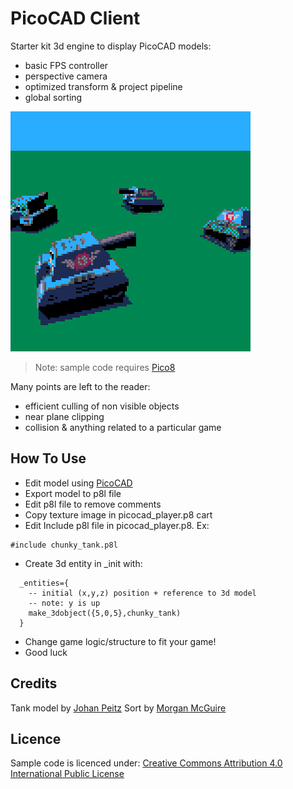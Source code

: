 # PicoCAD Client

Starter kit 3d engine to display PicoCAD models:

- basic FPS controller
- perspective camera
- optimized transform & project pipeline
- global sorting

![Tank Prototype](chunky_tanks.gif)

>Note: sample code requires [Pico8](https://www.lexaloffle.com/pico-8.php)

Many points are left to the reader:
- efficient culling of non visible objects
- near plane clipping
- collision & anything related to a particular game

## How To Use
- Edit model using [PicoCAD](https://johanpeitz.itch.io/picocad)
- Export model to p8l file
- Edit p8l file to remove comments
- Copy texture image in picocad_player.p8 cart
- Edit Include p8l file in picocad_player.p8. Ex:
```
#include chunky_tank.p8l
```
- Create 3d entity in _init with:
```
  _entities={
    -- initial (x,y,z) position + reference to 3d model  
    -- note: y is up  
    make_3dobject({5,0,5},chunky_tank)
  }
```
- Change game logic/structure to fit your game!
- Good luck

## Credits

Tank model by [Johan Peitz](https://twitter.com/johanpeitz)
Sort by [Morgan McGuire](https://github.com/morgan3d/misc/tree/master/p8sort)

## Licence

Sample code is licenced under: [Creative Commons Attribution 4.0 International Public License](https://creativecommons.org/licenses/by/4.0/legalcode)

